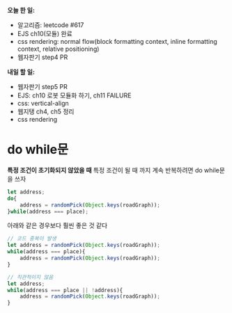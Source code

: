 **오늘 한 일:**

* 알고리즘: leetcode #617
* EJS ch10(모듈) 완료
* css rendering: normal flow(block formatting context, inline formatting context, relative positioning)
* 웹자판기 step4 PR





**내일 할 일:**

* 웹자판기 step5 PR
* EJS: ch10 로봇 모듈화 하기, ch11 FAILURE
* css: vertical-align
* 웹지탱 ch4, ch5 정리
* css rendering




# do while문

**특정 조건이 초기화되지 않았을 때** 특정 조건이 될 때 까지 계속 반복하려면 do while문을 쓰자

```javascript
let address;
do{
    address = randomPick(Object.keys(roadGraph));
}while(address === place);
```

아래와 같은 경우보다 훨씬 좋은 것 같다
```javascript
// 코드 중복이 발생
let address = randomPick(Object.keys(roadGraph));
while(address === place){
    address = randomPick(Object.keys(roadGraph));
}

// 직관적이지 않음
let address;
while(address === place || !address){
    address = randomPick(Object.keys(roadGraph));
}
```



